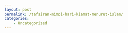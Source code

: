 ```yaml
---
layout: post
permalink: /tafsiran-mimpi-hari-kiamat-menurut-islam/
categories:
    - Uncategorized
---
```



